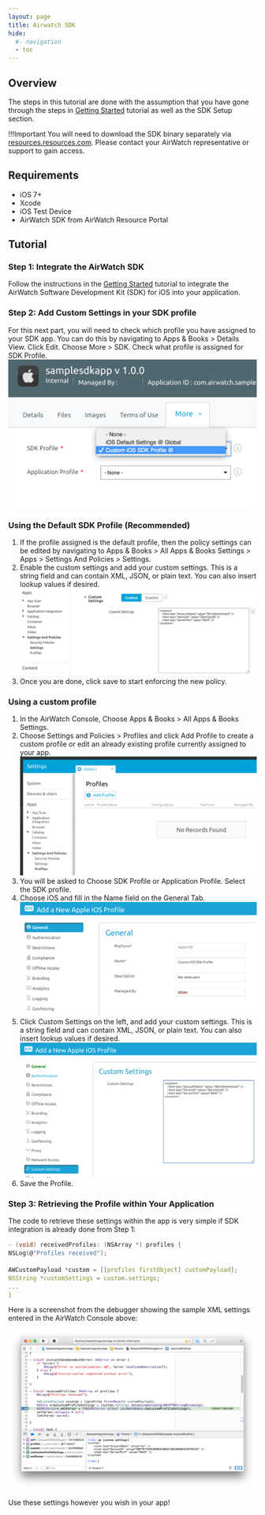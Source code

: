 ```yaml
---
layout: page
title: Airwatch SDK
hide:
  #- navigation
  - toc
---
```


## Overview

The steps in this tutorial are done with the assumption that you have gone through the steps in [Getting Started](../getting-started.md) tutorial as well as the SDK Setup section.

!!!Important
    You will need to download the SDK binary separately via [resources.resources.com](https://resources.workspaceone.com). Please contact your AirWatch representative or support to gain access.

## Requirements

- iOS 7+
- Xcode
- iOS Test Device
- AirWatch SDK from AirWatch Resource Portal

## Tutorial

### Step 1: Integrate the AirWatch SDK

Follow the instructions in the [Getting Started](../getting-started.md) tutorial to integrate the AirWatch Software Development Kit (SDK) for iOS into your application.

### Step 2: Add Custom Settings in your SDK profile

For this next part, you will need to check which profile you have assigned to your SDK app. You can do this by navigating to Apps & Books > Details View. Click Edit. Choose More > SDK. Check what profile is assigned for SDK Profile.
   ![Assign SDK Profile](4eb714f1-eea9-450e-910f-72918fa69db4.png)

### Using the Default SDK Profile (Recommended)

1. If the profile assigned is the default profile, then the policy settings can be edited by navigating to Apps & Books > All Apps & Books Settings > Apps > Settings And Policies > Settings.
2. Enable the custom settings and add your custom settings. This is a string field and can contain XML, JSON, or plain text. You can also insert lookup values if desired.
   ![SDK Profile Custom Settings](0f6e3878-664c-4e51-a289-0d1e5153ceb8.png)
3. Once you are done, click save to start enforcing the new policy.

### Using a custom profile

1. In the AirWatch Console, Choose Apps & Books > All Apps & Books Settings.
2. Choose Settings and Policies > Profiles and click Add Profile to create a custom profile or edit an already existing profile currently assigned to your app.
   ![Profiles](6e5a2fef-d552-42d2-9f1d-2051c98499b7.png)
3. You will be asked to Choose SDK Profile or Application Profile. Select the SDK profile.
4. Choose iOS and fill in the Name field on the General Tab.
   ![General Settings](096c369b-212b-40b0-9285-f3f14edbd8b5.png)
5. Click Custom Settings on the left, and add your custom settings. This is a string field and can contain XML, JSON, or plain text. You can also insert lookup values if desired.
   ![Custom Settings](46ee9319-0fa7-4794-b2b5-8ab1f8c1a47e.png)
6. Save the Profile.

### Step 3: Retrieving the Profile within Your Application

The code to retrieve these settings within the app is very simple if SDK integration is already done from Step 1:

```C
- (void) receivedProfiles: (NSArray *) profiles {
NSLog(@"Profiles received");

AWCustomPayload *custom = [[profiles firstObject] customPayload];
NSString *customSettings = custom.settings;
...
}
```

Here is a screenshot from the debugger showing the sample XML settings entered in the AirWatch Console above:

![6-ios_SDK_received_custom_profile](084359f3-b62e-48d3-9afb-f757f7ab9884.png)

Use these settings however you wish in your app!
